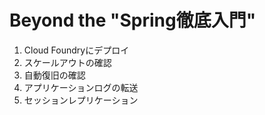 # Beyond the "Spring徹底入門"

1. Cloud Foundryにデプロイ
2. スケールアウトの確認
3. 自動復旧の確認
4. アプリケーションログの転送
5. セッションレプリケーション
